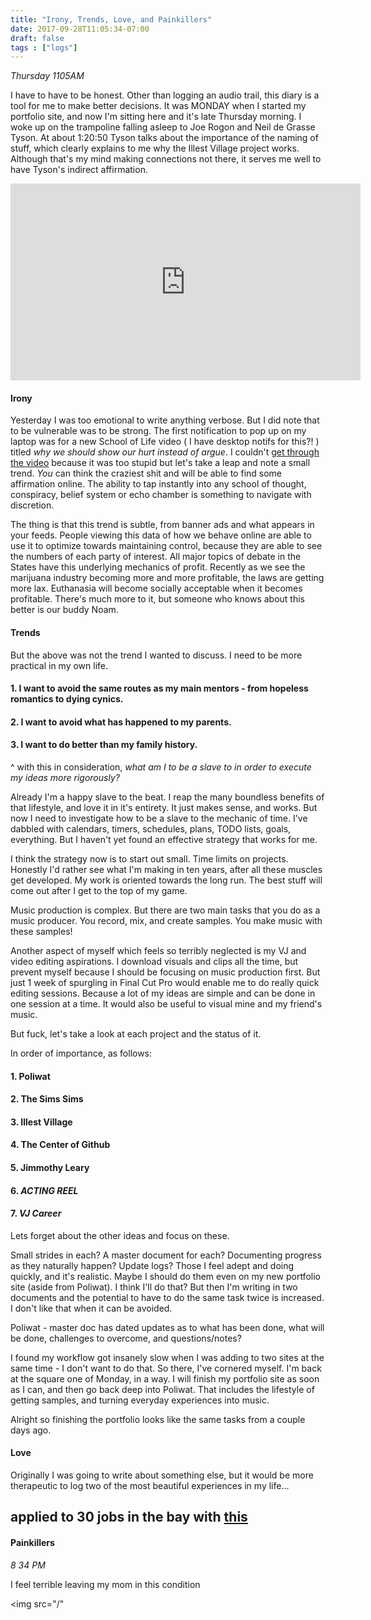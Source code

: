 ```yaml
---
title: "Irony, Trends, Love, and Painkillers"
date: 2017-09-28T11:05:34-07:00
draft: false
tags : ["logs"]
---
```


*Thursday 1105AM*

I have to have to be honest. Other than logging an audio trail, this diary is a tool for me to make better decisions. It was MONDAY when I started my portfolio site, and now I'm sitting here and it's late Thursday morning. I woke up on the trampoline falling asleep to Joe Rogon and Neil de Grasse Tyson. At about 1:20:50 Tyson talks about the importance of the naming of stuff, which clearly explains to me why the Illest Village project works. Although that's my mind making connections not there, it serves me well to have Tyson's indirect affirmation.  

<iframe width="560" height="315" src="https://www.youtube.com/embed/PhHtBqsGAoA?start=6600" frameborder="0" allowfullscreen></iframe>

#### Irony

Yesterday I was too emotional to write anything verbose. But I did note that to be vulnerable was to be strong. The first notification to pop up on my laptop was for a new School of Life video ( I have desktop notifs for this?! ) titled *why we should show our hurt instead of argue*. I couldn't [get through the video](https://youtu.be/vlzHNY2SWps) because it was too stupid but let's take a leap and note a small trend. *You* can think the craziest shit and will be able to find some affirmation online. The ability to tap instantly into any school of thought, conspiracy, belief system or echo chamber is something to navigate with discretion.

The thing is that this trend is subtle, from banner ads and what appears in your feeds. People viewing this data of how we behave online are able to use it to optimize towards maintaining control, because they are able to see the numbers of each party of interest. All major topics of debate in the States have this underlying mechanics of profit. Recently as we see the marijuana industry becoming more and more profitable, the laws are getting more lax. Euthanasia will become socially acceptable when it becomes profitable. There's much more to it, but someone who knows about this better is our buddy Noam.

#### Trends

But the above was not the trend I wanted to discuss. I need to be more practical in my own life.

#### 1. I want to avoid the same routes as my main mentors - from hopeless romantics to dying cynics.

####  2. I want to avoid what has happened to my parents.

####  3. I want to do better than my family history.


  ^
  with this in consideration, *what am I to be a slave to in order to execute my ideas more rigorously?*

Already I'm a happy slave to the beat. I reap the many boundless benefits of that lifestyle, and love it in it's entirety. It just makes sense, and works. But now I need to investigate how to be a slave to the mechanic of time. I've dabbled with calendars, timers, schedules, plans, TODO lists, goals, everything. But I haven't yet found an effective strategy that works for me.

I think the strategy now is to start out small. Time limits on projects. Honestly I'd rather see what I'm making in ten years, after all these muscles get developed. My work is oriented towards the long run. The best stuff will come out after I get to the top of my game.

Music production is complex. But there are two main tasks that you do as a music producer. You record, mix, and create samples. You make music with these samples!

Another aspect of myself which feels so terribly neglected is my VJ and video editing aspirations. I download visuals and clips all the time, but prevent myself because I should be focusing on music production first. But just 1 week of spurgling in Final Cut Pro would enable me to do really quick editing sessions. Because a lot of my ideas are simple and can be done in one session at a time. It would also be useful to visual mine and my friend's music.

But fuck, let's take a look at each project and the status of it.

In order of importance, as follows:

#### 1. Poliwat

#### 2. The Sims Sims

#### 3. Illest Village

#### 4. The Center of Github

#### 5. Jimmothy Leary

#### 6. _ACTING REEL_

#### 7. _VJ Career_

Lets forget about the other ideas and focus on these.

Small strides in each? A master document for each? Documenting progress as they naturally happen? Update logs? Those I feel adept and doing quickly, and it's realistic. Maybe I should do them even on my new portfolio site (aside from Poliwat). I think I'll do that? But then I'm writing in two documents and the potential to have to do the same task twice is increased. I don't like that when it can be avoided.

Poliwat  - master doc has dated updates as to what has been done, what will be done, challenges to overcome, and questions/notes?

I found my workflow got insanely slow when I was adding to two sites at the same time - I don't want to do that. So there, I've cornered myself. I'm back at the square one of Monday, in a way. I will finish my portfolio site as soon as I can, and then go back deep into Poliwat. That includes the lifestyle of getting samples, and turning everyday experiences into music.

Alright so finishing the portfolio looks like the same tasks from a couple days ago.

#### Love

Originally I was going to write about something else, but it would be more therapeutic to log two of the most beautiful experiences in my life...


## applied to 30 jobs in the bay with [this](http://michaelbetts.me)

#### Painkillers


*8 34 PM*

I feel terrible leaving my mom in this condition



<img src="/"
